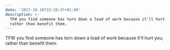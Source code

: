 ```yaml
---
date: '2017-10-16T22:10:37+01:00'
description: >-
  TFW you find someone has torn down a load of work because it'll hurt you,
  rather than benefit them.
---
```

TFW you find someone has torn down a load of work because it'll hurt you, rather than benefit them.
